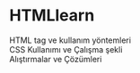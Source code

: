 # HTMLlearn
HTML tag ve kullanım yöntemleri
<br>
CSS Kullanımı ve Çalışma şekli
<Br>
 Alıştırmalar ve Çözümleri

